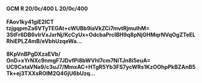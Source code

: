 #### GCM R 20/0c/400 L 20/0c/400
**FAov1ky41giE2ICT**<br/>**tzjgqpmZa6VTyTEGAt+cWUBb9iaVkZCi7mvtRjmuIhM=**<br/>**3StFr6DB6vlrVxJxrNj/KcCyUx+OdcbaPrcIBH9q8pNjGHMqrNVqOgZTeELRhiEPLZ4mB/eVbhUzqeWa...**<br/><br/>
**8KpVnBPgDXzaEVb/**<br/>**OnD+xYrNXc9nmgF7JDvfPi8bWVhl7cm7NiTJn8i5euA=**<br/>**UC9CxtaVNa9/c3uJ7/MmxAC+HTgR5Yb3FS7ycWRs1KzOOhpPkBZAnB5Tk+ej3TXXsROIM2Q4GjU6bUzq...**